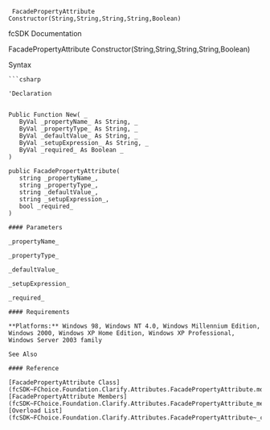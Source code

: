 ﻿     FacadePropertyAttribute Constructor(String,String,String,String,Boolean)                                                   

fcSDK Documentation

FacadePropertyAttribute Constructor(String,String,String,String,Boolean)

Syntax

```vbnet
```csharp

'Declaration
 

Public Function New( _
   ByVal _propertyName_ As String, _
   ByVal _propertyType_ As String, _
   ByVal _defaultValue_ As String, _
   ByVal _setupExpression_ As String, _
   ByVal _required_ As Boolean _
)

public FacadePropertyAttribute( 
   string _propertyName_,
   string _propertyType_,
   string _defaultValue_,
   string _setupExpression_,
   bool _required_
)

#### Parameters

_propertyName_

_propertyType_

_defaultValue_

_setupExpression_

_required_

#### Requirements

**Platforms:** Windows 98, Windows NT 4.0, Windows Millennium Edition, Windows 2000, Windows XP Home Edition, Windows XP Professional, Windows Server 2003 family

See Also

#### Reference

[FacadePropertyAttribute Class](fcSDK~FChoice.Foundation.Clarify.Attributes.FacadePropertyAttribute.md)  
[FacadePropertyAttribute Members](fcSDK~FChoice.Foundation.Clarify.Attributes.FacadePropertyAttribute_members.md)  
[Overload List](fcSDK~FChoice.Foundation.Clarify.Attributes.FacadePropertyAttribute~_ctor.md)